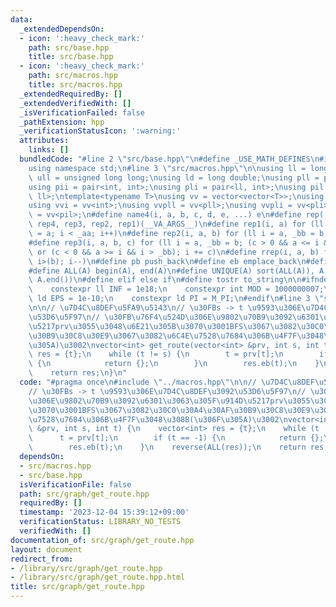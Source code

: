 ```yaml
---
data:
  _extendedDependsOn:
  - icon: ':heavy_check_mark:'
    path: src/base.hpp
    title: src/base.hpp
  - icon: ':heavy_check_mark:'
    path: src/macros.hpp
    title: src/macros.hpp
  _extendedRequiredBy: []
  _extendedVerifiedWith: []
  _isVerificationFailed: false
  _pathExtension: hpp
  _verificationStatusIcon: ':warning:'
  attributes:
    links: []
  bundledCode: "#line 2 \"src/base.hpp\"\n#define _USE_MATH_DEFINES\n#include <bits/stdc++.h>\n\
    using namespace std;\n#line 3 \"src/macros.hpp\"\n\nusing ll = long long;\nusing\
    \ ull = unsigned long long;\nusing ld = long double;\nusing pll = pair<ll, ll>;\n\
    using pii = pair<int, int>;\nusing pli = pair<ll, int>;\nusing pil = pair<int,\
    \ ll>;\ntemplate<typename T>\nusing vv = vector<vector<T>>;\nusing vvl = vv<ll>;\n\
    using vvi = vv<int>;\nusing vvpll = vv<pll>;\nusing vvpli = vv<pli>;\nusing vvpil\
    \ = vv<pil>;\n#define name4(i, a, b, c, d, e, ...) e\n#define rep(...) name4(__VA_ARGS__,\
    \ rep4, rep3, rep2, rep1)(__VA_ARGS__)\n#define rep1(i, a) for (ll i = 0, _aa\
    \ = a; i < _aa; i++)\n#define rep2(i, a, b) for (ll i = a, _bb = b; i < _bb; i++)\n\
    #define rep3(i, a, b, c) for (ll i = a, _bb = b; (c > 0 && a <= i && i < _bb)\
    \ or (c < 0 && a >= i && i > _bb); i += c)\n#define rrep(i, a, b) for (ll i=(a);\
    \ i>(b); i--)\n#define pb push_back\n#define eb emplace_back\n#define mkp make_pair\n\
    #define ALL(A) begin(A), end(A)\n#define UNIQUE(A) sort(ALL(A)), A.erase(unique(ALL(A)),\
    \ A.end())\n#define elif else if\n#define tostr to_string\n\n#ifndef CONSTANTS\n\
    \    constexpr ll INF = 1e18;\n    constexpr int MOD = 1000000007;\n    constexpr\
    \ ld EPS = 1e-10;\n    constexpr ld PI = M_PI;\n#endif\n#line 3 \"src/graph/get_route.hpp\"\
    \n\n// \u7D4C\u8DEF\u5FA9\u5143\n// \u30FBs -> t \u9593\u306E\u7D4C\u8DEF\u3092\
    \u53D6\u5F97\n// \u30FB\u76F4\u524D\u306E\u9802\u70B9\u3092\u6301\u3063\u305F\u914D\
    \u5217prv\u3055\u3048\u6E21\u305B\u3070\u3001BFS\u3067\u3082\u30C0\u30A4\u30AF\
    \u30B9\u30C8\u30E9\u3067\u3082\u6C4E\u7528\u7684\u306B\u4F7F\u3048\u308B(\u306F\
    \u305A)\u3002\nvector<int> get_route(vector<int> &prv, int s, int t) {\n    vector<int>\
    \ res = {t};\n    while (t != s) {\n        t = prv[t];\n        if (t == -1)\
    \ {\n            return {};\n        }\n        res.eb(t);\n    }\n    reverse(ALL(res));\n\
    \    return res;\n}\n"
  code: "#pragma once\n#include \"../macros.hpp\"\n\n// \u7D4C\u8DEF\u5FA9\u5143\n\
    // \u30FBs -> t \u9593\u306E\u7D4C\u8DEF\u3092\u53D6\u5F97\n// \u30FB\u76F4\u524D\
    \u306E\u9802\u70B9\u3092\u6301\u3063\u305F\u914D\u5217prv\u3055\u3048\u6E21\u305B\
    \u3070\u3001BFS\u3067\u3082\u30C0\u30A4\u30AF\u30B9\u30C8\u30E9\u3067\u3082\u6C4E\
    \u7528\u7684\u306B\u4F7F\u3048\u308B(\u306F\u305A)\u3002\nvector<int> get_route(vector<int>\
    \ &prv, int s, int t) {\n    vector<int> res = {t};\n    while (t != s) {\n  \
    \      t = prv[t];\n        if (t == -1) {\n            return {};\n        }\n\
    \        res.eb(t);\n    }\n    reverse(ALL(res));\n    return res;\n}\n"
  dependsOn:
  - src/macros.hpp
  - src/base.hpp
  isVerificationFile: false
  path: src/graph/get_route.hpp
  requiredBy: []
  timestamp: '2023-12-04 15:39:12+09:00'
  verificationStatus: LIBRARY_NO_TESTS
  verifiedWith: []
documentation_of: src/graph/get_route.hpp
layout: document
redirect_from:
- /library/src/graph/get_route.hpp
- /library/src/graph/get_route.hpp.html
title: src/graph/get_route.hpp
---
```

